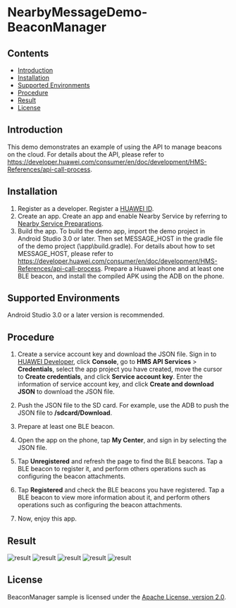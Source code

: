# NearbyMessageDemo-BeaconManager
## Contents
 * [Introduction](#introduction)
 * [Installation](#installation)
 * [Supported Environments](#supported-environments)
 * [Procedure](#procedure)
 * [Result](#result)
 * [License](#license)

## Introduction
This demo demonstrates an example of using the API to manage beacons on the cloud. For details about the API, please refer to https://developer.huawei.com/consumer/en/doc/development/HMS-References/api-call-process.

## Installation
1. Register as a developer.
Register a [HUAWEI ID](https://developer.huawei.com/consumer/en/).
2. Create an app.
Create an app and enable Nearby Service by referring to [Nearby Service Preparations](https://developer.huawei.com/consumer/en/doc/development/HMS-Guides/nearby-service-preparation).
3. Build the app.
To build the demo app, import the demo project in Android Studio 3.0 or later. Then set MESSAGE_HOST in the gradle file of the demo project (\app\build.gradle). For details about how to set MESSAGE_HOST, please refer to https://developer.huawei.com/consumer/en/doc/development/HMS-References/api-call-process.
Prepare a Huawei phone and at least one BLE beacon, and install the compiled APK using the ADB on the phone.

## Supported Environments
Android Studio 3.0 or a later version is recommended.

## Procedure
1. Create a service account key and download the JSON file.
Sign in to [HUAWEI Developer](https://developer.huawei.com/consumer/en/), click **Console**, go to **HMS API Services** > **Credentials**, select the app project you have created, move the cursor to **Create credentials**, and click **Service account key**. Enter the information of service account key, and click **Create and download JSON** to download the JSON file.

2. Push the JSON file to the SD card.
For example, use the ADB to push the JSON file to **/sdcard/Download**.

3. Prepare at least one BLE beacon.

4. Open the app on the phone, tap **My Center**, and sign in by selecting the JSON file.

5. Tap **Unregistered** and refresh the page to find the BLE beacons. Tap a BLE beacon to register it, and perform others operations such as configuring the beacon attachments.

6. Tap **Registered** and check the BLE beacons you have registered. Tap a BLE beacon to view more information about it, and perform others operations such as configuring the beacon attachments.

7. Now, enjoy this app.

## Result
![result](https://github.com/HMS-Core/hms-nearby-demo/blob/master/BeaconManager/Result_1.jpg)
![result](https://github.com/HMS-Core/hms-nearby-demo/blob/master/BeaconManager/Result_2.jpg)
![result](https://github.com/HMS-Core/hms-nearby-demo/blob/master/BeaconManager/Result_3.jpg)
![result](https://github.com/HMS-Core/hms-nearby-demo/blob/master/BeaconManager/Result_4.jpg)
![result](https://github.com/HMS-Core/hms-nearby-demo/blob/master/BeaconManager/Result_5.jpg)

## License
 BeaconManager sample is licensed under the [Apache License, version 2.0](http://www.apache.org/licenses/LICENSE-2.0).

